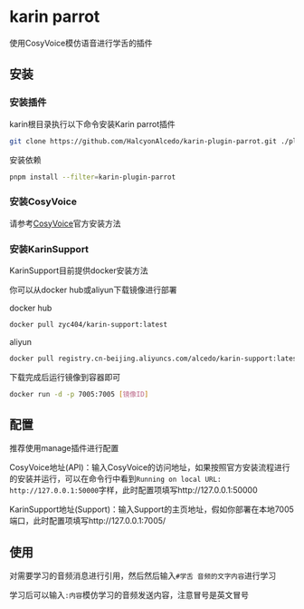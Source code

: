 # karin parrot

使用CosyVoice模仿语音进行学舌的插件

## 安装

### 安装插件

karin根目录执行以下命令安装Karin parrot插件
```bash
git clone https://github.com/HalcyonAlcedo/karin-plugin-parrot.git ./plugins/karin-plugin-parrot
```
安装依赖
```bash
pnpm install --filter=karin-plugin-parrot
```

### 安装CosyVoice
请参考[CosyVoice](https://github.com/FunAudioLLM/CosyVoice)官方安装方法

### 安装KarinSupport
KarinSupport目前提供docker安装方法

你可以从docker hub或aliyun下载镜像进行部署

docker hub
```bash
docker pull zyc404/karin-support:latest
```
aliyun
```bash
docker pull registry.cn-beijing.aliyuncs.com/alcedo/karin-support:latest
```

下载完成后运行镜像到容器即可
```bash
docker run -d -p 7005:7005 [镜像ID]
```
## 配置
推荐使用manage插件进行配置

CosyVoice地址(API)：输入CosyVoice的访问地址，如果按照官方安装流程进行的安装并运行，可以在命令行中看到```Running on local URL:  http://127.0.0.1:50000```字样，此时配置项填写http://127.0.0.1:50000

KarinSupport地址(Support)：输入Support的主页地址，假如你部署在本地7005端口，此时配置项填写http://127.0.0.1:7005/

## 使用

对需要学习的音频消息进行引用，然后然后输入``` #学舌 音频的文字内容 ```进行学习

学习后可以输入``` :内容 ```模仿学习的音频发送内容，注意冒号是英文冒号
